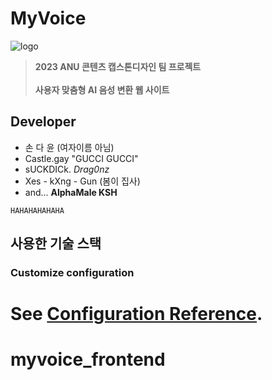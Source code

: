 # MyVoice
![logo](https://github.com/OuserDev/MyVoice/assets/141126078/b3ca788e-f9e5-4ac2-8131-eec49b359fb9)
> **2023 ANU 콘텐츠 캡스톤디자인 팀 프로젝트**<br>
<br>**사용자 맞춤형 AI 음성 변환 웹 사이트**

## Developer
- 손 다 윤 (여자이름 아님)
- Castle.gay "GUCCI GUCCI"
- sUCKDICk. *Drag0nz*
- Xes - kXng - Gun (봄이 집사)
- and...
**AlphaMale KSH**
```
HAHAHAHAHAHA
```

## 사용한 기술 스택

### Customize configuration
See [Configuration Reference](https://cli.vuejs.org/config/).
=======
# myvoice_frontend
